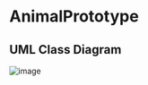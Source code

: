 # AnimalPrototype
## UML Class Diagram
![image](https://github.com/user-attachments/assets/df228252-beb3-4648-85c2-17e3d7d7941f)
